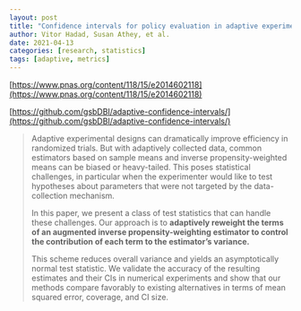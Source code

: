 ```yaml
---
layout: post
title: "Confidence intervals for policy evaluation in adaptive experiments"
author: Vitor Hadad, Susan Athey, et al.
date: 2021-04-13
categories: [research, statistics]
tags: [adaptive, metrics]
---
```


[https://www.pnas.org/content/118/15/e2014602118](https://www.pnas.org/content/118/15/e2014602118)

[https://github.com/gsbDBI/adaptive-confidence-intervals/](https://github.com/gsbDBI/adaptive-confidence-intervals/)

> Adaptive experimental designs can dramatically improve efficiency in randomized trials. But with adaptively collected data, common estimators based on sample means and inverse propensity-weighted means can be biased or heavy-tailed. This poses statistical challenges, in particular when the experimenter would like to test hypotheses about parameters that were not targeted by the data-collection mechanism. 
>
> In this paper, we present a class of test statistics that can handle these challenges. Our approach is to **adaptively reweight the terms of an augmented inverse propensity-weighting estimator to control the contribution of each term to the estimator’s variance.** 
>
> This scheme reduces overall variance and yields an asymptotically normal test statistic. We validate the accuracy of the resulting estimates and their CIs in numerical experiments and show that our methods compare favorably to existing alternatives in terms of mean squared error, coverage, and CI size.
